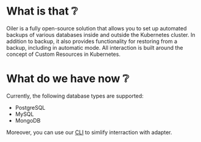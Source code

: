 # What is that ❔
Oiler is a fully open-source solution that allows you to set up automated backups of various databases inside and outside the Kubernetes cluster.
In addition to backup, it also provides functionality for restoring from a backup, including in automatic mode.
All interaction is built around the concept of Custom Resources in Kubernetes.

# What do we have now ❔
Currently, the following database types are supported:

- PostgreSQL
- MySQL
- MongoDB

Moreover, you can use our [CLI](https://github.com/oiler-backup/cli) to simlify interraction with adapter.
